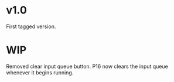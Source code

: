 # v1.0
First tagged version.

# WIP
Removed clear input queue button.
P16 now clears the input queue whenever it begins running.
